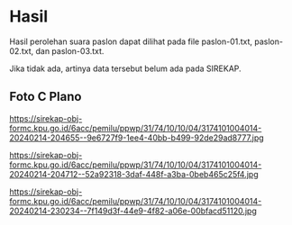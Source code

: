 # Hasil

Hasil perolehan suara paslon dapat dilihat pada file paslon-01.txt, paslon-02.txt, dan paslon-03.txt.

Jika tidak ada, artinya data tersebut belum ada pada SIREKAP.

## Foto C Plano

https://sirekap-obj-formc.kpu.go.id/6acc/pemilu/ppwp/31/74/10/10/04/3174101004014-20240214-204655--9e6727f9-1ee4-40bb-b499-92de29ad8777.jpg

https://sirekap-obj-formc.kpu.go.id/6acc/pemilu/ppwp/31/74/10/10/04/3174101004014-20240214-204712--52a92318-3daf-448f-a3ba-0beb465c25f4.jpg

https://sirekap-obj-formc.kpu.go.id/6acc/pemilu/ppwp/31/74/10/10/04/3174101004014-20240214-230234--7f149d3f-44e9-4f82-a06e-00bfacd51120.jpg
